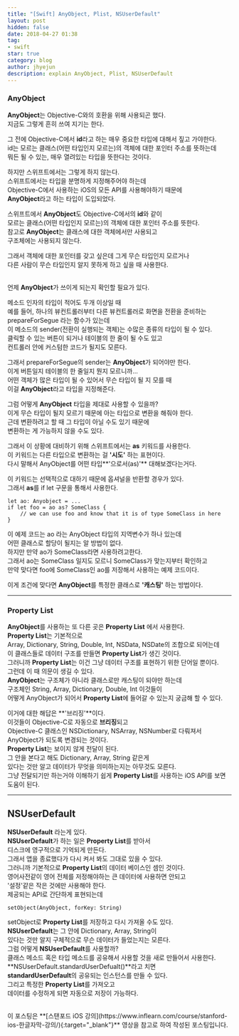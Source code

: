 ```yaml
---
title: "[Swift] AnyObject, Plist, NSUserDefault"
layout: post
hidden: false
date: 2018-04-27 01:38
tag:
- swift
star: true
category: blog
author: jhyejun
description: explain AnyObject, Plist, NSUserDefault
---
```


### AnyObject
**AnyObject**는 Objective-C와의 호환을 위해 사용되곤 했다.<br>
지금도 그렇게 흔히 쓰여 지기는 한다.<br>

그 전에 Objective-C에서 **id**라고 하는 매우 중요한 타입에 대해서 짚고 가야한다.<br>
id는 모르는 클래스(어떤 타입인지 모르는)의 객체에 대한 포인터 주소를 뜻하는데<br>
뭐든 될 수 있는, 매우 열려있는 타입을 뜻한다는 것이다.<br>

하지만 스위프트에서는 그렇게 하지 않는다.<br>
스위프트에서는 타입을 분명하게 지정해주어야 하는데<br>
Objective-C에서 사용하는 iOS의 모든 API를 사용해야하기 때문에<br>
**AnyObject**라고 하는 타입이 도입되었다.<br>

스위프트에서 **AnyObject**도 Objective-C에서의 **id**와 같이<br>
모르는 클래스(어떤 타입인지 모르는)의 객체에 대한 포인터 주소를 뜻한다.<br>
참고로 **AnyObject**는 클래스에 대한 객체에서만 사용되고<br>
구조체에는 사용되지 않는다.<br>

그래서 객체에 대한 포인터를 갖고 싶은데 그게 무슨 타입인지 모르거나<br>
다른 사람이 무슨 타입인지 알지 못하게 하고 싶을 때 사용한다.<br>
<br>

언제 **AnyObject**가 쓰이게 되는지 확인할 필요가 있다.<br>

메소드 인자의 타입이 적어도 두개 이상일 때<br>
예를 들어, 하나의 뷰컨트롤러부터 다른 뷰컨트롤러로 화면을 전환을 준비하는<br>
prepareForSegue 라는 함수가 있는데<br>
이 메소드의 sender(전환이 실행되는 객체)는 수많은 종류의 타입이 될 수 있다.<br>
클릭할 수 있는 버튼이 되거나 테이블의 한 줄이 될 수도 있고<br>
컨트롤러 안에 커스텀한 코드가 될지도 모른다.<br>

그래서 prepareForSegue의 sender는 **AnyObject**가 되어야만 한다.<br>
이게 버튼일지 테이블의 한 줄일지 뭔지 모르니까...<br>
어떤 객체가 많은 타입이 될 수 있어서 무슨 타입이 될 지 모를 때<br>
이걸 **AnyObject**라고 타입을 지정해준다.<br>

그럼 어떻게 **AnyObject** 타입을 제대로 사용할 수 있을까?<br>
이게 무슨 타입이 될지 모르기 때문에 아는 타입으로 변환을 해줘야 한다.<br>
근데 변환하려고 할 때 그 타입이 아닐 수도 있기 때문에<br>
변환하는 게 가능하지 않을 수도 있다.<br>

그래서 이 상황에 대비하기 위해 스위프트에서는 **as** 키워드를 사용한다.<br>
이 키워드는 다른 타입으로 변환하는 걸 **'시도'** 하는 표현이다.<br>
다시 말해서 AnyObject를 어떤 타입**'으로서(as)'** 대해보겠다는거다.<br>

이 키워드는 선택적으로 대하기 때문에 옵셔널을 반환할 경우가 있다.<br>
그래서 **as**를 if let 구문을 통해서 사용한다.<br>

```
let ao: Anyobject = ...
if let foo = ao as? SomeClass {
    // we can use foo and know that it is of type SomeClass in here
}
```

이 예제 코드는
ao 라는 AnyObject 타입의 지역변수가 하나 있는데<br>
어떤 클래스로 할당이 될지는 알 방법이 없다.<br>
하지만 만약 ao가 SomeClass라면 사용하려고한다.<br>
그래서 ao는 SomeClass 일지도 모르니 SomeClass가 맞는지부터 확인하고<br>
만약 맞다면 foo에 SomeClass인 ao를 저장해서 사용하는 예제 코드이다.<br>

이게 조건에 맞다면 **AnyObject**를 특정한 클래스로 **'캐스팅'** 하는 방법이다.<br>

---

### Property List
**AnyObject**를 사용하는 또 다른 곳은 **Property List** 에서 사용한다.<br>
**Property List**는 기본적으로<br>
Array, Dictionary, String, Double, Int, NSData, NSDate의 조합으로 되어는데<br>
이 클래스들로 데이터 구조를 만들면 **Property List**가 생긴 것이다.<br>
그러니까 **Property List**는 이건 그냥 데이터 구조를 표현하기 위한 단어일 뿐이다.<br>
그런데 이 때 의문이 생길 수 있다.<br>
**AnyObject**는 구조체가 아니라 클래스로만 캐스팅이 되야만 하는데<br>
구조체인 String, Array, Dictionary, Double, Int 이것들이<br>
어떻게 AnyObject가 되어서 **Property List**에 들어갈 수 있는지 궁금해 할 수 있다.<br>

이거에 대한 해답은 **'브리징'**이다.<br>
이것들이 Objective-C로 자동으로 **브리징**되고<br>
Objective-C 클래스인 NSDictionary, NSArray, NSNumber로 다뤄져서<br>
AnyObject가 되도록 변경되는 것이다.<br>
**Property List**는 보이지 않게 전달이 된다.<br>
그 안을 본다고 해도 Dictionary, Array, String 같은게<br>
있다는 것만 알고 데이터가 무엇을 의미하는지는 아무것도 모른다.<br>
그냥 전달되기만 하는거야 이해하기 쉽게 **Property List**를 사용하는 iOS API를 보면 도움이 된다.<br>

---

## NSUserDefault
**NSUserDefault** 라는게 있다.<br>
**NSUserDefault**가 하는 일은 **Property List**를 받아서<br>
디스크에 영구적으로 기억되게 만든다.<br>
그래서 앱을 종료했다가 다시 켜서 봐도 그대로 있을 수 있다.<br>
그러니까 기본적으로 **Property List**의 데이터 베이스인 셈인 것이다.<br>
영어사전같이 영어 전체를 저정해야하는 큰 데이터에 사용하면 안되고<br>
'설정'같은 작은 것에만 사용해야 한다.<br>
제공되는 API로 간단하게 표현되는데<br>

```
setObject(AnyObject, forKey: String)
```

setObject로 **Property List**를 저장하고 다시 가져올 수도 있다.<br>
**NSUserDefault**는 그 안에 Dictionary, Array, String이<br>
있다는 것만 알지 구체적으로 무슨 데이터가 들었는지는 모른다.<br>
그럼 어떻게 **NSUserDefault**를 사용할까?<br>
클래스 메소드 혹은 타입 메소드를 공유해서 사용할 것을 새로 만들어서 사용한다.<br>
**NSUserDefault.standardUserDefualt()**라고 치면<br>
**standardUserDefault**의 공유되는 인스턴스를 만들 수 있다.<br>
그리고 특정한 **Property List**를 가져오고<br>
데이터를 수정하게 되면 자동으로 저장이 가능하다.

<br>
이 포스팅은 **[스탠포드 iOS 강의](https://www.inflearn.com/course/stanford-ios-한글자막-강의/){:target="_blank"}** 영상을
참고로 하여 작성된 포스팅입니다.